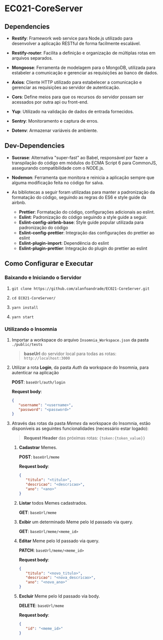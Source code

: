 # EC021-CoreServer

## Dependencies

- **Restify**: Framework web service para Node.js utilizado para desenvolver a aplicação RESTful de forma facilmente escalável.

- **Restify-router**: Facilita a definição e organização de múltiplas rotas em arquivos separados.

- **Mongoose**: Ferramenta de modelagem para o MongoDB, utilizada para estabeler a comunicação e gerenciar as requisições ao banco de dados.

- **Axios**: Cliente HTTP utilizado para estabelecer a comunicação e gerenciar as requisições ao servidor de autenticação.

- **Cors**: Define meios para que os recursos do servidor possam ser acessados por outra api ou front-end.

- **Yup**: Utilizado na validação de dados de entrada fornecidos.

- **Sentry**: Monitoramento e captura de erros.

- **Dotenv**: Armazenar variáveis de ambiente.

## Dev-Dependencies

- **Sucrase**: Alternativa "super-fast" ao Babel, responsável por fazer a transpilação do código em módulos do ECMA Script 6 para CommonJS, assegurando compatibilidade com o NODE.js.

- **Nodemon**: Ferramenta que monitora e reinicia a aplicação sempre que alguma modificação feita no código for salva.

- As bibliotecas a seguir foram utilizadas para manter a padronização da formatação do código, seguindo as regras do ES6 e style guide da airbnb.
    - **Prettier**: Formatação do código, configurações adicionais ao eslint.
    - **Eslint**: Padronização do código seguindo a style guide a seguir.
    - **Eslint-config-airbnb-base**: Style guide popular utilizada para padronização do código
    - **Eslint-config-prettier**: Integração das configurações do prettier ao eslint
    - **Eslint-plugin-import**: Dependência do eslint
    - **Eslint-plugin-prettier**: Integração do plugin do prettier ao eslint

## Como Configurar e Executar

### Baixando e Iniciando o Servidor
1. `git clone https://github.com/alanfoandrade/EC021-CoreServer.git`

1. `cd EC021-CoreServer/`

1. `yarn install`

1. `yarn start`

### Utilizando o Insomnia

1. Importar a workspace do arquivo `Insomnia_Workspace.json` da pasta `./public/tests`

    > **baseUrl** do servidor local para todas as rotas: `http://localhost:3000`

1. Utilizar a rota **Login**, da pasta *Auth* da workspace do Insomnia, para autenticar na aplicação

    **POST**: `baseUrl/auth/login`

    **Request body**:
    ```json
    {
       "username": "<username>",
       "password": "<password>"
    }
    ```

1. Através das rotas da pasta *Memes* da workspace do Insomnia, estão disponíveis as seguintes funcionalidades (necessário estar logado):

    > **Request Header** das próximas rotas: `{token:{token_value}}`

    1. **Cadastrar** Memes.

        **POST**: `baseUrl/meme`

        **Request body**:
        ```json
        {
           "titulo": "<titulo>",
           "descricao": "<descricao>",
           "ano": "<ano>"
        }
        ```

    1. **Listar** todos Memes cadastrados.

        **GET**: `baseUrl/meme`

    1. **Exibir** um determinado Meme pelo Id passado via query.

        **GET**: `baseUrl/meme/<meme_id>`

    1. **Editar** Meme pelo Id passado via query.

        **PATCH**: `baseUrl/meme/<meme_id>`

        **Request body**:
        ```json
        {
           "titulo": "<novo_titulo>",
           "descricao": "<nova_descricao>",
           "ano": "<novo_ano>"
        }
        ```

    1. **Excluir** Meme pelo Id passado via body.

        **DELETE**: `baseUrl/meme`

        **Request body**:
        ```json
        {
           "id": "<meme_id>"
        }
        ```
